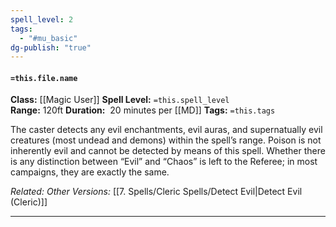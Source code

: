 ```yaml
---
spell_level: 2
tags:
  - "#mu_basic"
dg-publish: "true"
---
```


#### `=this.file.name`

**Class:** [[Magic User]]
**Spell Level:** `=this.spell_level`  
**Range:**  120ft
**Duration:**  20 minutes per [[MD]]
**Tags:** `=this.tags`

The caster detects any evil enchantments, evil auras, and supernatually evil creatures (most undead and demons) within the spell’s range. Poison is not inherently evil and cannot be detected by means of this spell. Whether there is any distinction between “Evil” and “Chaos” is left to the Referee; in most campaigns, they are exactly the same.


*Related:*
*Other Versions:* [[7. Spells/Cleric Spells/Detect Evil|Detect Evil (Cleric)]]
___

